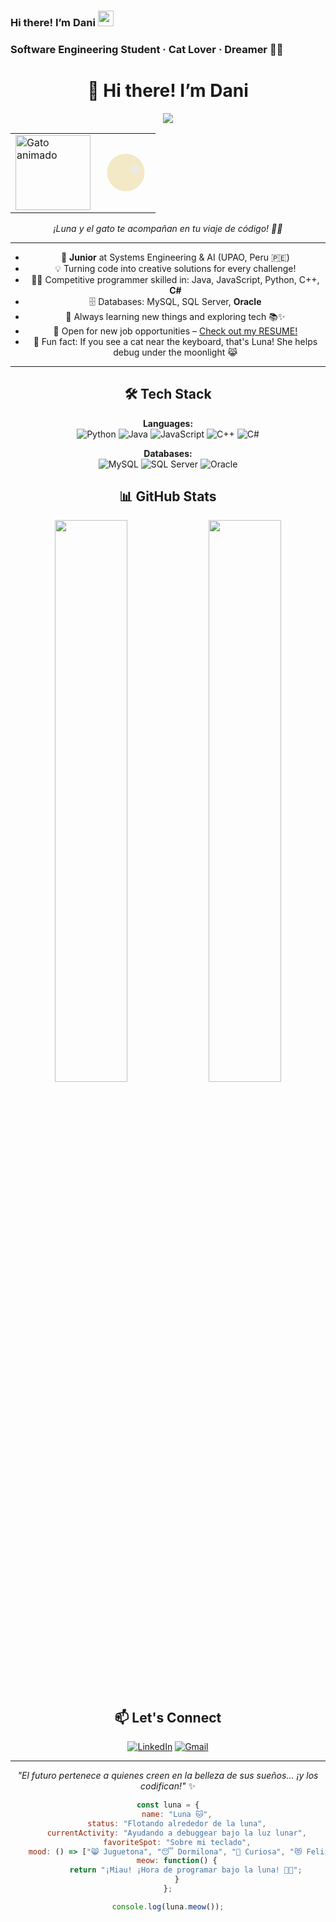 ### Hi there! I’m Dani <img src="https://emojis.slackmojis.com/emojis/images/1536351075/4594/blob-wave.gif" width="25"/>
### Software Engineering Student · Cat Lover · Dreamer 🌙🐱
<div align="center">

# 👋 Hi there! I’m **Dani**  

<img src="https://readme-typing-svg.herokuapp.com?font=JetBrains+Mono&size=22&duration=3000&pause=1000&color=4A90E2&center=true&vCenter=true&width=500&lines=💻+Tech+Enthusiast;🌱+Future+Software+Engineer;🚀+Always+Learning" />

</div>

<div align="center">

<!-- Gato animado y luna SVG -->
<table>
  <tr>
    <td>
      <img src="https://media.giphy.com/media/JIX9t2j0ZTN9S/giphy.gif" alt="Gato animado" width="120">
    </td>
    <td>
      <svg width="80" height="80" viewBox="0 0 80 80">
        <circle cx="40" cy="40" r="30" fill="#f3e9c6">
          <animate attributeName="cx" values="40;50;40" dur="2s" repeatCount="indefinite"/>
        </circle>
        <circle cx="55" cy="35" r="8" fill="#eaeaea" opacity="0.7">
          <animate attributeName="cx" values="55;60;55" dur="2s" repeatCount="indefinite"/>
        </circle>
      </svg>
    </td>
  </tr>
</table>
<p><i>¡Luna y el gato te acompañan en tu viaje de código! 🌙🐱</i></p>

---

<!-- Presentación dinámica -->
- 🏫 **Junior** at Systems Engineering & AI (UPAO, Peru 🇵🇪)
- 💡 Turning code into creative solutions for every challenge!
- 🧑‍💻 Competitive programmer skilled in: Java, JavaScript, Python, C++, **C#**
- 🗄️ Databases: MySQL, SQL Server, **Oracle**
- 🚀 Always learning new things and exploring tech 📚✨
- 🌟 Open for new job opportunities – [Check out my RESUME!](#)
- 🐾 Fun fact: If you see a cat near the keyboard, that's Luna! She helps debug under the moonlight 😹

---

## 🛠️ Tech Stack

**Languages:**  
![Python](https://img.shields.io/badge/Python-3776AB?style=flat&logo=python&logoColor=white)
![Java](https://img.shields.io/badge/Java-ED8B00?style=flat&logo=java&logoColor=white)
![JavaScript](https://img.shields.io/badge/JavaScript-F7DF1E?style=flat&logo=javascript&logoColor=black)
![C++](https://img.shields.io/badge/C++-00599C?style=flat&logo=cplusplus&logoColor=white)
![C#](https://img.shields.io/badge/C%23-239120?style=flat&logo=csharp&logoColor=white)

**Databases:**  
![MySQL](https://img.shields.io/badge/MySQL-4479A1?style=flat&logo=mysql&logoColor=white)
![SQL Server](https://img.shields.io/badge/SQL%20Server-CC2927?style=flat&logo=microsoft%20sql%20server&logoColor=white)
![Oracle](https://img.shields.io/badge/Oracle-F80000?style=flat&logo=oracle&logoColor=white)

## 📊 GitHub Stats

<div align="center">
  <img width="48%" src="https://github-readme-stats.vercel.app/api?username=Dxnn017&show_icons=true&theme=tokyonight&hide_border=true" />
  <img width="48%" src="https://github-readme-stats.vercel.app/api/top-langs/?username=Dxnn017&layout=compact&theme=tokyonight&hide_border=true" />
</div>

## 📫 Let's Connect

[![LinkedIn](https://img.shields.io/badge/LinkedIn-0077B5?style=for-the-badge&logo=linkedin&logoColor=white)](https://www.linkedin.com/in/daniela-nieve-64b571261)
[![Gmail](https://img.shields.io/badge/Gmail-D14836?style=for-the-badge&logo=gmail&logoColor=white)](mailto:dannievi017@gmail.com)

---

*"El futuro pertenece a quienes creen en la belleza de sus sueños... ¡y los codifican!"* ✨

```javascript
const luna = {
    name: "Luna 🐱",
    status: "Flotando alrededor de la luna",
    currentActivity: "Ayudando a debuggear bajo la luz lunar",
    favoriteSpot: "Sobre mi teclado",
    mood: () => ["😸 Juguetona", "😴 Dormilona", "🤔 Curiosa", "😻 Feliz"][Math.floor(Math.random() * 4)],
    meow: function() {
        return "¡Miau! ¡Hora de programar bajo la luna! 🌙✨";
    }
};

console.log(luna.meow());
```
